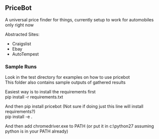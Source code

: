 ## PriceBot

A universal price finder for things, currently setup to work for automobiles only right now

Abstracted Sites:
- Craigslist
- Ebay
- AutoTempest


### Sample Runs

Look in the test directory for examples on how to use pricebot\
This folder also contains sample outputs of gathered results

Easiest way is to install the requirements first\
    pip install -r requirements.txt

And then pip install pricebot (Not sure if doing just this line will install requirements?)\
    pip install -e .

And then add chromedriver.exe to PATH (or put it in c:\python27 assuming python is in your PATH already)

